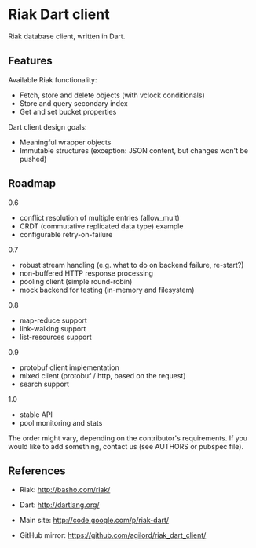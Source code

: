 
# Riak Dart client

Riak database client, written in Dart.

## Features

Available Riak functionality:
- Fetch, store and delete objects (with vclock conditionals)
- Store and query secondary index
- Get and set bucket properties

Dart client design goals:
- Meaningful wrapper objects
- Immutable structures (exception: JSON content, but changes won't be pushed)

## Roadmap

0.6
- conflict resolution of multiple entries (allow_mult)
- CRDT (commutative replicated data type) example
- configurable retry-on-failure

0.7
- robust stream handling (e.g. what to do on backend failure, re-start?)
- non-buffered HTTP response processing
- pooling client (simple round-robin)
- mock backend for testing (in-memory and filesystem)

0.8
- map-reduce support
- link-walking support
- list-resources support

0.9
- protobuf client implementation
- mixed client (protobuf / http, based on the request)
- search support

1.0
- stable API
- pool monitoring and stats

The order might vary, depending on the contributor's requirements. If you would
like to add something, contact us (see AUTHORS or pubspec file).

## References

- Riak: http://basho.com/riak/
- Dart: http://dartlang.org/

- Main site: http://code.google.com/p/riak-dart/
- GitHub mirror: https://github.com/agilord/riak_dart_client/

